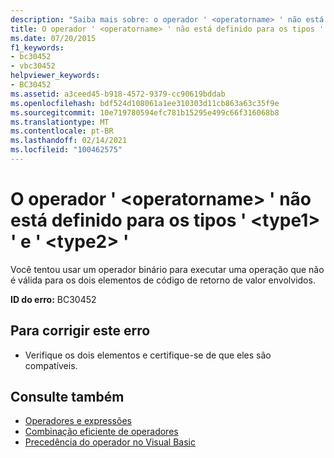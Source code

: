 ```yaml
---
description: "Saiba mais sobre: o operador ' <operatorname> ' não está definido para os tipos ' <type1> ' e ' <type2> '"
title: O operador ' <operatorname> ' não está definido para os tipos ' <type1> ' e ' <type2> '
ms.date: 07/20/2015
f1_keywords:
- bc30452
- vbc30452
helpviewer_keywords:
- BC30452
ms.assetid: a3ceed45-b918-4572-9379-cc90619bddab
ms.openlocfilehash: bdf524d108061a1ee310303d11cb863a63c35f9e
ms.sourcegitcommit: 10e719780594efc781b15295e499c66f316068b8
ms.translationtype: MT
ms.contentlocale: pt-BR
ms.lasthandoff: 02/14/2021
ms.locfileid: "100462575"
---
```

# <a name="operator-operatorname-is-not-defined-for-types-type1-and-type2"></a>O operador ' \<operatorname> ' não está definido para os tipos ' \<type1> ' e ' \<type2> '

Você tentou usar um operador binário para executar uma operação que não é válida para os dois elementos de código de retorno de valor envolvidos.  
  
 **ID do erro:** BC30452  
  
## <a name="to-correct-this-error"></a>Para corrigir este erro  
  
- Verifique os dois elementos e certifique-se de que eles são compatíveis.  
  
## <a name="see-also"></a>Consulte também

- [Operadores e expressões](../programming-guide/language-features/operators-and-expressions/index.md)
- [Combinação eficiente de operadores](../programming-guide/language-features/operators-and-expressions/efficient-combination-of-operators.md)
- [Precedência do operador no Visual Basic](../language-reference/operators/operator-precedence.md)

